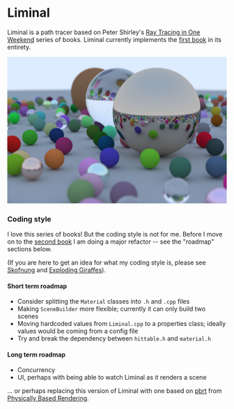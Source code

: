 Liminal
=====

Liminal is a path tracer based on Peter Shirley's [Ray Tracing in One Weekend](https://raytracing.github.io/) series of books. Liminal currently implements the [first book](https://raytracing.github.io/books/RayTracingInOneWeekend.html) in its entirety.

![Liminal screenshot](README-RTOWBookCover.png)

### Coding style

I love this series of books! But the coding style is not for me. Before I move on to the [second book](https://raytracing.github.io/books/RayTracingTheNextWeek.html) I am doing a major refactor -- see the "roadmap" sections below.

(If you are here to get an idea for what my coding style is, please see [Skofnung](https://github.com/explodinggiraffes/skofnung) and [Exploding Giraffes](https://github.com/explodinggiraffes/exploding-giraffe-imgui)).

 #### Short term roadmap

- Consider splitting the `Material` classes into `.h` and `.cpp` files
- Making `SceneBuilder` more flexible; currently it can only build two scenes
- Moving hardcoded values from `Liminal.cpp` to a properties class; ideally values would be coming from a config file
- Try and break the dependency between `hittable.h` and `material.h`

#### Long term roadmap

- Concurrency
- UI, perhaps with being able to watch Liminal as it renders a scene

... or perhaps replacing this version of Liminal with one based on [pbrt](https://github.com/mmp/pbrt-v3) from [Physically Based Rendering](https://www.pbr-book.org/).
